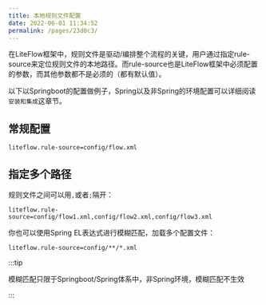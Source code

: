 ```yaml
---
title: 本地规则文件配置
date: 2022-06-01 11:34:52
permalink: /pages/23d0c3/
---
```


在LiteFlow框架中，规则文件是驱动/编排整个流程的关键，用户通过指定rule-source来定位规则文件的本地路径。而rule-source也是LiteFlow框架中必须配置的参数，而其他参数都不是必须的（都有默认值）。

以下以Springboot的配置做例子，Spring以及非Spring的环境配置可以详细阅读`安装和集成`这章节。



## 常规配置

```properties
liteflow.rule-source=config/flow.xml
```




## 指定多个路径

规则文件之间可以用`,`或者`;`隔开：

```properties
liteflow.rule-source=config/flow1.xml,config/flow2.xml,config/flow3.xml
```

你也可以使用Spring EL表达式进行模糊匹配，加载多个配置文件：

```properties
liteflow.rule-source=config/**/*.xml
```

:::tip

模糊匹配只限于Springboot/Spring体系中，非Spring环境，模糊匹配不生效

:::